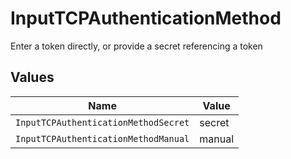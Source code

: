 # InputTCPAuthenticationMethod

Enter a token directly, or provide a secret referencing a token


## Values

| Name                                 | Value                                |
| ------------------------------------ | ------------------------------------ |
| `InputTCPAuthenticationMethodSecret` | secret                               |
| `InputTCPAuthenticationMethodManual` | manual                               |
